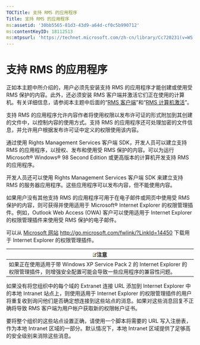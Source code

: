 ```yaml
---
TOCTitle: 支持 RMS 的应用程序
Title: 支持 RMS 的应用程序
ms:assetid: '30bb5565-81d3-43d9-a64d-cf0c5b990712'
ms:contentKeyID: 18112513
ms:mtpsurl: 'https://technet.microsoft.com/zh-cn/library/Cc720231(v=WS.10)'
---
```


支持 RMS 的应用程序
===================

正如本主题中所介绍的，用户必须先安装支持 RMS 的应用程序才能创建或使用受 RMS 保护的内容。此外，还必须安装 RMS 客户端并激活它们正在使用的计算机。有关详细信息，请参阅本主题中后面的“[RMS 客户端](https://technet.microsoft.com/03294fa2-8350-430d-b4b0-03d5169937c2)”和“[RMS 计算机激活](https://technet.microsoft.com/09a0d631-9860-477f-9d10-df61b3bfe125)”。

支持 RMS 的应用程序允许内容作者将使用权限以发布许可证的形式附加到其创建的文件中，以控制内容的使用方式。支持 RMS 的应用程序还可处理加密的文件信息，并允许用户根据发布许可证中定义的权限使用该内容。

通过使用 Rights Management Services 客户端 SDK，开发人员可以建立支持 RMS 的应用程序，以授权、发布和使用受 RMS 保护的内容。可以为运行 Microsoft® Windows® 98 Second Edition 或更高版本的计算机开发支持 RMS 的应用程序。

开发人员还可以使用 Rights Management Services 客户端 SDK 来建立支持 RMS 的服务器应用程序。这些应用程序可以发布内容，但不能使用内容。

如果用户没有其他支持 RMS 的应用程序可用于在电子邮件或网页中使用受 RMS 保护的内容，则可获得并使用适用于 Microsoft® Internet Explorer 的权限管理插件。例如，Outlook Web Access (OWA) 客户可以使用适用于 Internet Explorer 的权限管理插件来使用受 RMS 保护的电子邮件。

可以从 [Microsoft 网站](http://go.microsoft.com/fwlink/?linkid=14450) http://go.microsoft.com/fwlink/?LinkId=14450 下载用于 Internet Explorer 的权限管理插件。

| ![](images/Cc720231.note(WS.10).gif)注意                                                                  |
|----------------------------------------------------------------------------------------------------------------------------------------|
| 如果正在使用适用于带 Windows XP Service Pack 2 的 Internet Explorer 的权限管理插件，则增强安全配置可能会导致一些应用程序的兼容性问题。 |

如果没有将您组织中的每个域的 Extranet 连接 URL 添加到 Internet Explorer 中的本地 Intranet 站点上，则使用适用于 Internet Explorer 的权限管理插件的用户将重复收到询问他们是否确定想连接到这些站点的消息。如果对这些消息回复不正确将导致 RMS 客户端为用户帐户获取新的权限帐户证书。

要将整个组织的这些站点设置正确，请使用一个脚本将需要的 URL 写入注册表，作为本地 Intranet 区域的一部分。默认情况下，本地 Intranet 区域提供了足够高的安全级别来消除这些消息。
